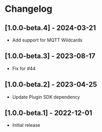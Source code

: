 # Changelog

## [1.0.0-beta.4] - 2024-03-21

- Add support for MQTT Wildcards

## [1.0.0-beta.3] - 2023-08-17

- Fix for #44

## [1.0.0-beta.2] - 2023-04-25

- Update Plugin SDK dependency

## [1.0.0-beta.1] - 2022-12-01

- Initial release
